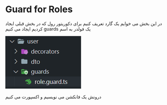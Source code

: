 # Guard for Roles 

در این بخش می خوایم  یک گارد تعریف کنیم 
برای دکوریتور رول که در بخش قبلی ایجاد کردیم 
ایجاد می کنیم  guards یک فولدر به اسم  

![Alt text](image-3.png)

درونش یک فانکشن می نویسیم و اکسپورت می کنیم 

